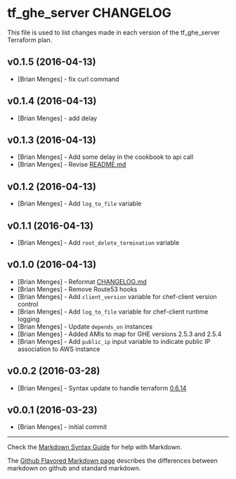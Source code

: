tf_ghe_server CHANGELOG
========================

This file is used to list changes made in each version of the tf_ghe_server Terraform plan.

v0.1.5 (2016-04-13)
-------------------
- [Brian Menges] - fix curl command

v0.1.4 (2016-04-13)
-------------------
- [Brian Menges] - add delay

v0.1.3 (2016-04-13)
-------------------
- [Brian Menges] - Add some delay in the cookbook to api call
- [Brian Menges] - Revise [README.md](README.md)

v0.1.2 (2016-04-13)
-------------------
- [Brian Menges] - Add `log_to_file` variable

v0.1.1 (2016-04-13)
-------------------
- [Brian Menges] - Add `root_delete_termination` variable

v0.1.0 (2016-04-13)
-------------------
- [Brian Menges] - Reformat [CHANGELOG.md](CHANGELOG.md)
- [Brian Menges] - Remove Route53 hooks
- [Brian Menges] - Add `client_version` variable for chef-client version control
- [Brian Menges] - Add `log_to_file` variable for chef-client runtime logging
- [Brian Menges] - Update `depends_on` instances
- [Brian Menges] - Added AMIs to map for GHE versions 2.5.3 and 2.5.4
- [Brian Menges] - Add `public_ip` input variable to indicate public IP association to AWS instance

v0.0.2 (2016-03-28)
-------------------
- [Brian Menges] - Syntax update to handle terraform [0.6.14](https://github.com/hashicorp/terraform/blob/master/CHANGELOG.md#0614-march-21-2016)

v0.0.1 (2016-03-23)
-------------------
- [Brian Menges] - initial commit

- - -
Check the [Markdown Syntax Guide](http://daringfireball.net/projects/markdown/syntax) for help with Markdown.

The [Github Flavored Markdown page](http://github.github.com/github-flavored-markdown/) describes the differences between markdown on github and standard markdown.
